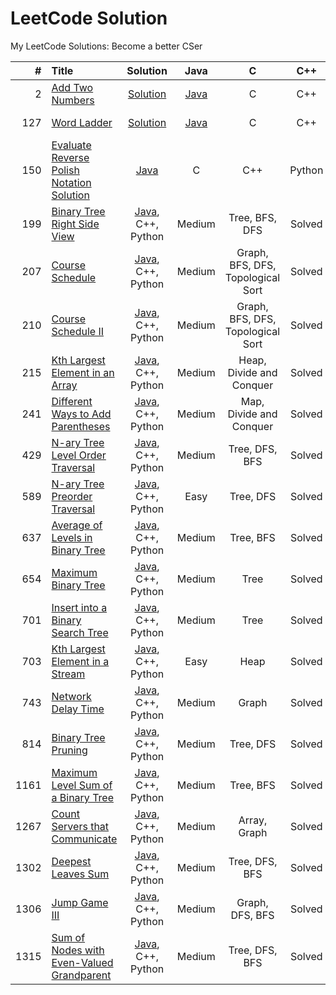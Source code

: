 LeetCode Solution
========
My LeetCode Solutions: Become a better CSer
 
| # | Title | Solution | Java | C | C++ | Python | JS | Difficulty | Tags | Status | 
|--:|:------|:--------:|:-:|:---:|:----:|:------:|:--:|:----------:|:----:|:------:|
| 2 | [Add Two Numbers](https://leetcode.com/problems/add-two-numbers/) | [Solution](./solution/2.Add-Two-Numbers.md) | [Java](./solution/2.Add-Two-Numbers.md#java) | C | C++ | Python | JS | Medium | Linked List | Solved |
| 127 | [Word Ladder](https://leetcode.com/problems/word-ladder/) | [Solution](./solution/127.Word-Ladder.md) | [Java](./solution/127.Word-Ladder.md#java) | C | C++ | Python | JS | Medium | Graph, BFS | Solved |
| 150 | [Evaluate Reverse Polish Notation](https://leetcode.com/problems/evaluate-reverse-polish-notation/) [Solution](./solution/150.Evaluate-Reverse-Polish-Notation.md) | [Java](./solution/150.Evaluate-Reverse-Polish-Notation.md#java) | C | C++ | Python | JS | Medium | Stack | Solved |
| 199 | [Binary Tree Right Side View](https://leetcode.com/problems/binary-tree-right-side-view/) | [Java](./solution/199.Binary-Tree-Right-Side-View.md), C++, Python | Medium | Tree, BFS, DFS | Solved |
| 207 | [Course Schedule](https://leetcode.com/problems/course-schedule/) | [Java](./solution/207.Course-Schedule.md), C++, Python | Medium | Graph, BFS, DFS, Topological Sort | Solved |
| 210 | [Course Schedule II](https://leetcode.com/problems/course-schedule-ii/) | [Java](./solution/210.Course-Schedule-II.md), C++, Python | Medium | Graph, BFS, DFS, Topological Sort | Solved |
| 215 | [Kth Largest Element in an Array](https://leetcode.com/problems/kth-largest-element-in-an-array/) | [Java](./solution/215.Kth-Largest-Element-in-an-Array.md), C++, Python | Medium | Heap, Divide and Conquer | Solved |
| 241 | [Different Ways to Add Parentheses](https://leetcode.com/problems/different-ways-to-add-parentheses/) | [Java](./solution/241.Different-Ways-to-Add-Parentheses.md), C++, Python | Medium | Map, Divide and Conquer | Solved |
| 429 | [N-ary Tree Level Order Traversal](https://leetcode.com/problems/n-ary-tree-level-order-traversal/) | [Java](./solution/429.N-ary-Tree-Level-Order-Traversal.md), C++, Python | Medium | Tree, DFS, BFS | Solved |
| 589 | [N-ary Tree Preorder Traversal](https://leetcode.com/problems/n-ary-tree-preorder-traversal/) | [Java](./solution/589.N-ary-Tree-Preorder-Traversal.md), C++, Python | Easy | Tree, DFS | Solved |
| 637 | [Average of Levels in Binary Tree](https://leetcode.com/problems/average-of-levels-in-binary-tree/) | [Java](./solution/637.Average-of-Levels-in-Binary-Tree.md), C++, Python | Medium | Tree, BFS | Solved |
| 654 | [Maximum Binary Tree](https://leetcode.com/problems/maximum-binary-tree/) | [Java](./solution/654.Maximum-Binary-Tree.md), C++, Python | Medium | Tree | Solved |
| 701 | [Insert into a Binary Search Tree](https://leetcode.com/problems/insert-into-a-binary-search-tree/) | [Java](./solution/701.Insert-into-a-Binary-Search-Tree.md), C++, Python | Medium | Tree | Solved |
| 703 | [Kth Largest Element in a Stream](https://leetcode.com/problems/kth-largest-element-in-a-stream/) | [Java](./solution/703.Kth-Largest-Element-in-a-Stream.md), C++, Python | Easy | Heap | Solved |
| 743 | [Network Delay Time](https://leetcode.com/problems/network-delay-time/) | [Java](./solution/743.Network-Delay-Time.md), C++, Python | Medium | Graph | Solved |
| 814 | [Binary Tree Pruning](https://leetcode.com/problems/binary-tree-pruning/)| [Java](./solution/814.Binary-Tree-Pruning.md), C++, Python | Medium | Tree, DFS | Solved |
| 1161 | [Maximum Level Sum of a Binary Tree](https://leetcode.com/problems/maximum-level-sum-of-a-binary-tree/)| [Java](./solution/1161.Maximum-Level-Sum-of-a-Binary-Tree.md), C++, Python | Medium | Tree, BFS | Solved |
| 1267 | [Count Servers that Communicate](https://leetcode.com/problems/count-servers-that-communicate/)| [Java](./solution/1267.Count-Servers-that-Communicate.md), C++, Python | Medium | Array, Graph | Solved |
| 1302 | [Deepest Leaves Sum](https://leetcode.com/problems/deepest-leaves-sum/) | [Java](./solution/1302.Deepest-Leaves-Sum.md), C++, Python | Medium | Tree, DFS, BFS | Solved |
| 1306 | [Jump Game III](https://leetcode.com/problems/jump-game-iii/) | [Java](./solution/1306.Jump-Game-III.md), C++, Python | Medium | Graph, DFS, BFS | Solved |
| 1315 | [Sum of Nodes with Even-Valued Grandparent](https://leetcode.com/problems/sum-of-nodes-with-even-valued-grandparent/) | [Java](./solution/1315.Sum-of-Nodes-with-Even-Valued-Grandparent.md), C++, Python | Medium | Tree, DFS, BFS | Solved |
